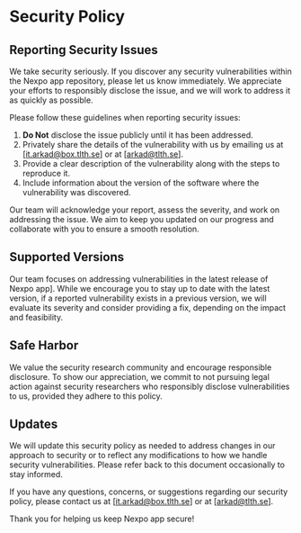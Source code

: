 # Security Policy

## Reporting Security Issues

We take security seriously. If you discover any security vulnerabilities within the Nexpo app repository, please let us know immediately. We appreciate your efforts to responsibly disclose the issue, and we will work to address it as quickly as possible.

Please follow these guidelines when reporting security issues:

1. **Do Not** disclose the issue publicly until it has been addressed.
2. Privately share the details of the vulnerability with us by emailing us at [it.arkad@box.tlth.se] or at [arkad@tlth.se].
3. Provide a clear description of the vulnerability along with the steps to reproduce it.
4. Include information about the version of the software where the vulnerability was discovered.

Our team will acknowledge your report, assess the severity, and work on addressing the issue. We aim to keep you updated on our progress and collaborate with you to ensure a smooth resolution.

## Supported Versions

Our team focuses on addressing vulnerabilities in the latest release of Nexpo app]. While we encourage you to stay up to date with the latest version, if a reported vulnerability exists in a previous version, we will evaluate its severity and consider providing a fix, depending on the impact and feasibility.

## Safe Harbor

We value the security research community and encourage responsible disclosure. To show our appreciation, we commit to not pursuing legal action against security researchers who responsibly disclose vulnerabilities to us, provided they adhere to this policy.

## Updates

We will update this security policy as needed to address changes in our approach to security or to reflect any modifications to how we handle security vulnerabilities. Please refer back to this document occasionally to stay informed.

If you have any questions, concerns, or suggestions regarding our security policy, please contact us at [it.arkad@box.tlth.se] or at [arkad@tlth.se].

Thank you for helping us keep Nexpo app secure!

